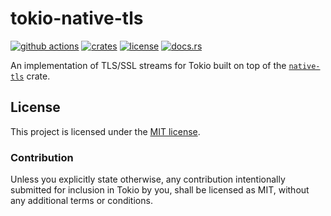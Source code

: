 # tokio-native-tls
[![github actions](https://github.com/tokio-rs/tls/workflows/CI/badge.svg)](https://github.com/tokio-rs/tls/actions)
[![crates](https://img.shields.io/crates/v/tokio-native-tls.svg)](https://crates.io/crates/tokio-native-tls)
[![license](https://img.shields.io/badge/License-MIT-blue.svg)](https://github.com/tokio-rs/tls/blob/master/tokio-native-tls/LICENSE)
[![docs.rs](https://docs.rs/tokio-native-tls/badge.svg)](https://docs.rs/tokio-native-tls/)

An implementation of TLS/SSL streams for Tokio built on top of the
[`native-tls`](https://crates.io/crates/native-tls) crate.

## License

This project is licensed under the [MIT license](./LICENSE).

### Contribution

Unless you explicitly state otherwise, any contribution intentionally submitted
for inclusion in Tokio by you, shall be licensed as MIT, without any additional
terms or conditions.
